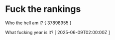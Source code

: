# Fuck the rankings

Who the hell am I?
{ 37898955 }

What fucking year is it?
[ 2025-06-09T02:00:00Z ]
